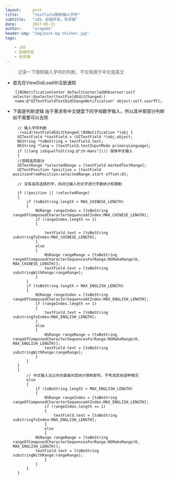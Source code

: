 ```yaml
---
layout:     post
title:      "textfield限制输入字符"
subtitle:   "iOS，前端开发，杂货铺"
date:       2017-05-21
author:     "oragekk"
header-img: "img/post-bg-thinker.jpg"
tags:

    - iOS
    - 前端开发
    - 杂货铺 
---
```


> 记录一下限制输入字符的判断。不仅局限于中文或英文

 - 首先在ViewDidLoad中注册通知
    

		[[NSNotificationCenter defaultCenter]addObserver:self selector:@selector(textFieldEditChanged:)
		name:@"UITextFieldTextDidChangeNotification" object:self.userTF];
                                                
- 下面是判断逻辑 由于需求有中文键盘下的字母数字输入，所以其中那部分判断如不需要可以去除

		// 输入字符判断
		-(void)textFieldEditChanged:(NSNotification *)obj {
    	UITextField *textField = (UITextField *)obj.object;
    	NSString *toBeString = textField.text;
    	NSString *lang = [textField.textInputMode primaryLanguage];
    	if ([lang isEqualToString:@"zh-Hans"])// 简体中文输入
    	{
        //获取高亮部分
        UITextRange *selectedRange = [textField markedTextRange];
        UITextPosition *position = [textField positionFromPosition:selectedRange.start offset:0];
        
        // 没有高亮选择的字，则对已输入的文字进行字数统计和限制
        
        if (!position || !selectedRange)
        {
            if (toBeString.length > MAX_CHINESE_LENGTH)
            {
                NSRange rangeIndex = [toBeString rangeOfComposedCharacterSequenceAtIndex:MAX_CHINESE_LENGTH];
                if (rangeIndex.length == 1)
                {
                    
                    textField.text = [toBeString substringToIndex:MAX_CHINESE_LENGTH];
                }
                else
                {
                    NSRange rangeRange = [toBeString rangeOfComposedCharacterSequencesForRange:NSMakeRange(0, MAX_CHINESE_LENGTH)];
                    textField.text = [toBeString substringWithRange:rangeRange];
                }
            }
            if (toBeString.length > MAX_ENGLISH_LENGTH)
            {
                NSRange rangeIndex = [toBeString rangeOfComposedCharacterSequenceAtIndex:MAX_ENGLISH_LENGTH];
                if (rangeIndex.length == 1)
                {
                    textField.text = [toBeString substringToIndex:MAX_ENGLISH_LENGTH];
                }
                else
                {
                    NSRange rangeRange = [toBeString rangeOfComposedCharacterSequencesForRange:NSMakeRange(0, MAX_ENGLISH_LENGTH)];
                    textField.text = [toBeString substringWithRange:rangeRange];
                }
            }
        } 
    	}
    		// 中文输入法以外的直接对其统计限制即可，不考虑其他语种情况
    		else
    		{
        		if (toBeString.length > MAX_ENGLISH_LENGTH)
        		{
            		NSRange rangeIndex = [toBeString rangeOfComposedCharacterSequenceAtIndex:MAX_ENGLISH_LENGTH];
            		if (rangeIndex.length == 1)
            		{
                		textField.text = [toBeString substringToIndex:MAX_ENGLISH_LENGTH];
            		}
            		else
            		{
                NSRange rangeRange = [toBeString rangeOfComposedCharacterSequencesForRange:NSMakeRange(0, MAX_ENGLISH_LENGTH)];
                textField.text = [toBeString substringWithRange:rangeRange];
            		}
        		}
    		}
		}
